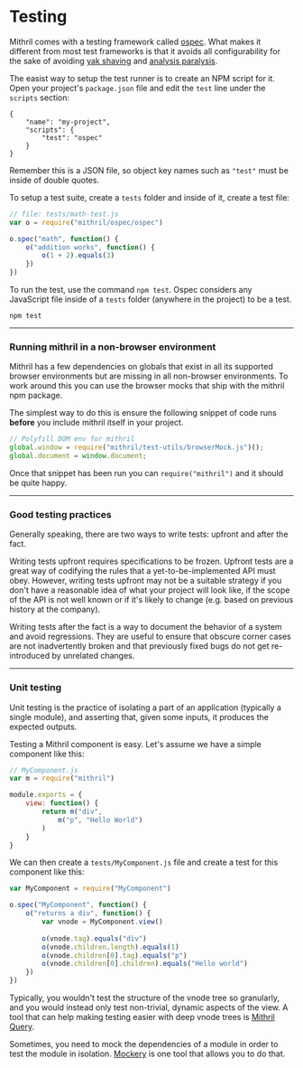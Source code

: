 # Testing

Mithril comes with a testing framework called [ospec](https://github.com/MithrilJS/mithril.js/tree/master/ospec). What makes it different from most test frameworks is that it avoids all configurability for the sake of avoiding [yak shaving](http://catb.org/jargon/html/Y/yak-shaving.html) and [analysis paralysis](https://en.wikipedia.org/wiki/Analysis_paralysis).

The easist way to setup the test runner is to create an NPM script for it. Open your project's `package.json` file and edit the `test` line under the `scripts` section:

```
{
	"name": "my-project",
	"scripts": {
		"test": "ospec"
	}
}
```

Remember this is a JSON file, so object key names such as `"test"` must be inside of double quotes.

To setup a test suite, create a `tests` folder and inside of it, create a test file:

```javascript
// file: tests/math-test.js
var o = require("mithril/ospec/ospec")

o.spec("math", function() {
	o("addition works", function() {
		o(1 + 2).equals(3)
	})
})
```

To run the test, use the command `npm test`. Ospec considers any JavaScript file inside of a `tests` folder (anywhere in the project) to be a test.

```
npm test
```

---

### Running mithril in a non-browser environment

Mithril has a few dependencies on globals that exist in all its supported browser environments but are missing in all non-browser environments. To work around this you can use the browser mocks that ship with the mithril npm package.

The simplest way to do this is ensure the following snippet of code runs **before** you include mithril itself in your project.

```js
// Polyfill DOM env for mithril
global.window = require("mithril/test-utils/browserMock.js")();
global.document = window.document;
```

Once that snippet has been run you can `require("mithril")` and it should be quite happy.

---

### Good testing practices

Generally speaking, there are two ways to write tests: upfront and after the fact.

Writing tests upfront requires specifications to be frozen. Upfront tests are a great way of codifying the rules that a yet-to-be-implemented API must obey. However, writing tests upfront may not be a suitable strategy if you don't have a reasonable idea of what your project will look like, if the scope of the API is not well known or if it's likely to change (e.g. based on previous history at the company).

Writing tests after the fact is a way to document the behavior of a system and avoid regressions. They are useful to ensure that obscure corner cases are not inadvertently broken and that previously fixed bugs do not get re-introduced by unrelated changes.

---

### Unit testing

Unit testing is the practice of isolating a part of an application (typically a single module), and asserting that, given some inputs, it produces the expected outputs.

Testing a Mithril component is easy. Let's assume we have a simple component like this:

```javascript
// MyComponent.js
var m = require("mithril")

module.exports = {
	view: function() {
		return m("div", 
		    m("p", "Hello World")
		)
	}
}
```

We can then create a `tests/MyComponent.js` file and create a test for this component like this:

```javascript
var MyComponent = require("MyComponent")

o.spec("MyComponent", function() {
	o("returns a div", function() {
		var vnode = MyComponent.view()
		
		o(vnode.tag).equals("div")
		o(vnode.children.length).equals(1)
		o(vnode.children[0].tag).equals("p")
		o(vnode.children[0].children).equals("Hello world")
	})
})
```

Typically, you wouldn't test the structure of the vnode tree so granularly, and you would instead only test non-trivial, dynamic aspects of the view. A tool that can help making testing easier with deep vnode trees is [Mithril Query](https://github.com/StephanHoyer/mithril-query).

Sometimes, you need to mock the dependencies of a module in order to test the module in isolation. [Mockery](https://github.com/mfncooper/mockery) is one tool that allows you to do that.
